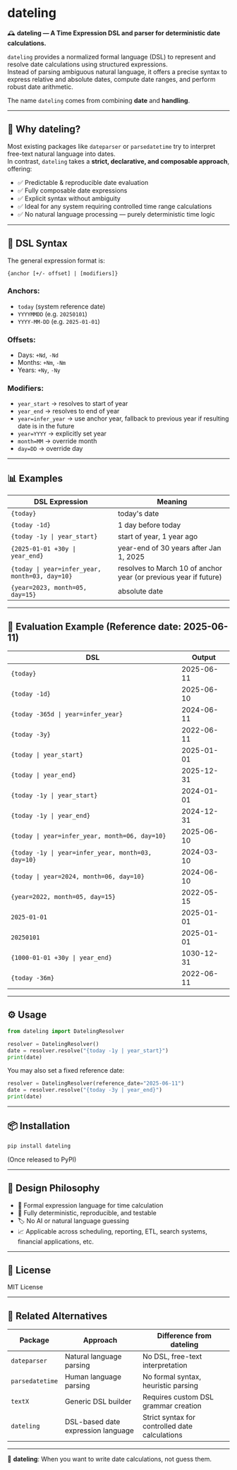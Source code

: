 # dateling

🕰 **dateling — A Time Expression DSL and parser for deterministic date calculations.**

`dateling` provides a normalized formal language (DSL) to represent and resolve date calculations using structured expressions.  
Instead of parsing ambiguous natural language, it offers a precise syntax to express relative and absolute dates, compute date ranges, and perform robust date arithmetic.

The name `dateling` comes from combining **date** and **handling**.

---

## 🚀 Why dateling?

Most existing packages like `dateparser` or `parsedatetime` try to interpret free-text natural language into dates.  
In contrast, `dateling` takes a **strict, declarative, and composable approach**, offering:

- ✅ Predictable & reproducible date evaluation
- ✅ Fully composable date expressions
- ✅ Explicit syntax without ambiguity
- ✅ Ideal for any system requiring controlled time range calculations
- ✅ No natural language processing — purely deterministic time logic

---

## 📅 DSL Syntax

The general expression format is:

```text
{anchor [+/- offset] | [modifiers]}
```

### Anchors:

* `today` (system reference date)
* `YYYYMMDD` (e.g. `20250101`)
* `YYYY-MM-DD` (e.g. `2025-01-01`)

### Offsets:

* Days: `+Nd`, `-Nd`
* Months: `+Nm`, `-Nm`
* Years: `+Ny`, `-Ny`

### Modifiers:

* `year_start` → resolves to start of year
* `year_end` → resolves to end of year
* `year=infer_year` → use anchor year, fallback to previous year if resulting date is in the future
* `year=YYYY` → explicitly set year
* `month=MM` → override month
* `day=DD` → override day

---

## 📊 Examples

| DSL Expression                  | Meaning                               |
| ------------------------------- | ------------------------------------- |
| `{today}` | today's date |
| `{today -1d}` | 1 day before today |
| `{today -1y \| year_start}` | start of year, 1 year ago |
| `{2025-01-01 +30y \| year_end}` | year-end of 30 years after Jan 1, 2025|
| `{today \| year=infer_year, month=03, day=10}` | resolves to March 10 of anchor year (or previous year if future) |
| `{year=2023, month=05, day=15}` | absolute date |

---

## 🔬 Evaluation Example (Reference date: 2025-06-11)

| DSL | Output |
| ------------------------------- | ----------- |
| `{today}`                       | 2025-06-11 |
| `{today -1d}`                   | 2025-06-10 |
| `{today -365d \| year=infer_year}` | 2024-06-11 |
| `{today -3y}` | 2022-06-11 |
| `{today \| year_start}` | 2025-01-01 |
| `{today \| year_end}` | 2025-12-31 |
| `{today -1y \| year_start}` | 2024-01-01 |
| `{today -1y \| year_end}` | 2024-12-31 |
| `{today \| year=infer_year, month=06, day=10}` | 2025-06-10 |
| `{today -1y \| year=infer_year, month=03, day=10}` | 2024-03-10 |
| `{today \| year=2024, month=06, day=10}` | 2024-06-10 |
| `{year=2022, month=05, day=15}` | 2022-05-15 |
| `2025-01-01`                    | 2025-01-01 |
| `20250101`                      | 2025-01-01 |
| `{1000-01-01 +30y \| year_end}` | 1030-12-31 |
| `{today -36m}`                  | 2022-06-11 |

---

## ⚙ Usage

```python
from dateling import DatelingResolver

resolver = DatelingResolver()
date = resolver.resolve("{today -1y | year_start}")
print(date)
```

You may also set a fixed reference date:

```python
resolver = DatelingResolver(reference_date="2025-06-11")
date = resolver.resolve("{today -3y | year_end}")
print(date)
```

---

## 📦 Installation

```bash
pip install dateling
```

(Once released to PyPI)

---

## 🔧 Design Philosophy

* 🧮 Formal expression language for time calculation
* 🔎 Fully deterministic, reproducible, and testable
* 🏷 No AI or natural language guessing
* 📈 Applicable across scheduling, reporting, ETL, search systems, financial applications, etc.

---

## 📄 License

MIT License

---

## 🔗 Related Alternatives

| Package         | Approach                           | Difference from dateling                       |
| --------------- | ---------------------------------- | ---------------------------------------------- |
| `dateparser`    | Natural language parsing           | No DSL, free-text interpretation               |
| `parsedatetime` | Human language parsing             | No formal syntax, heuristic parsing            |
| `textX`         | Generic DSL builder                | Requires custom DSL grammar creation           |
| `dateling`      | DSL-based date expression language | Strict syntax for controlled date calculations |

---

🧭 **dateling**:
When you want to write date calculations, not guess them.
